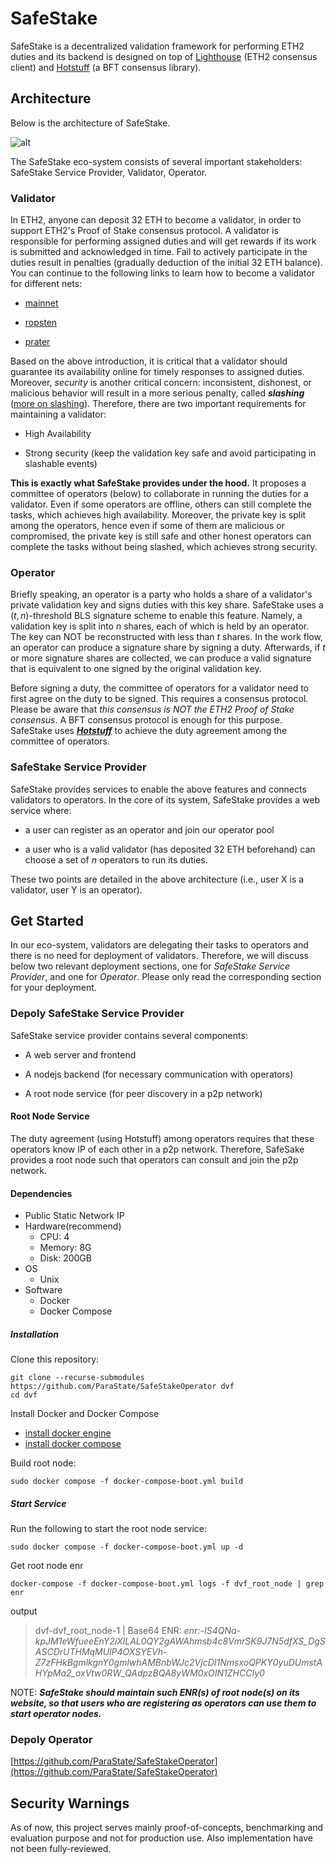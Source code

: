 # SafeStake

SafeStake is a decentralized validation framework for performing ETH2 duties and its backend is designed on top of [Lighthouse](https://github.com/sigp/lighthouse) (ETH2 consensus client) and [Hotstuff](https://github.com/asonnino/hotstuff) (a BFT consensus library).

## Architecture

Below is the architecture of SafeStake.

![alt](https://github.com/ParaState/SafeStake/blob/main/architecture.png?raw=true)

The SafeStake eco-system consists of several important stakeholders: SafeStake Service Provider, Validator, Operator.

### Validator

In ETH2, anyone can deposit 32 ETH to become a validator, in order to support ETH2's Proof of Stake consensus protocol. A validator is responsible for performing assigned duties and will get rewards if its work is submitted and acknowledged in time. Fail to actively participate in the duties result in penalties (gradually deduction of the initial 32 ETH balance). You can continue to the following links to learn how to become a validator for different nets:

- [mainnet](https://launchpad.ethereum.org/en/overview)

- [ropsten](https://ropsten.launchpad.ethereum.org/en/overview)

- [prater](https://prater.launchpad.ethereum.org/en/overview)

Based on the above introduction, it is critical that a validator should guarantee its availability online for timely responses to assigned duties. Moreover, *security* is another critical concern: inconsistent, dishonest, or malicious behavior will result in a more serious penalty, called ***slashing*** ([more on slashing](https://launchpad.ethereum.org/en/faq)). Therefore, there are two important requirements for maintaining a validator:

- High Availability

- Strong security (keep the validation key safe and avoid participating in slashable events)

**This is exactly what SafeStake provides under the hood.** It proposes a committee of operators (below) to collaborate in running the duties for a validator. Even if some operators are offline, others can still complete the tasks, which achieves high availability. Moreover, the private key is split among the operators, hence even if some of them are malicious or compromised, the private key is still safe and other honest operators can complete the tasks without being slashed, which achieves strong security.

### Operator

Briefly speaking, an operator is a party who holds a share of a validator's private validation key and signs duties with this key share. SafeStake uses a $(t,n)$-threshold BLS signature scheme to enable this feature. Namely, a validation key is split into $n$ shares, each of which is held by an operator. The key can NOT be reconstructed with less than $t$ shares. In the work flow, an operator can produce a signature share by signing a duty. Afterwards, if $t$ or more signature shares are collected, we can produce a valid signature that is equivalent to one signed by the original validation key. 

Before signing a duty, the committee of operators for a validator need to first agree on the duty to be signed. This requires a consensus protocol. Please be aware that *this consensus is NOT the ETH2 Proof of Stake consensus*. A BFT consensus protocol is enough for this purpose. SafeStake uses [***Hotstuff***](https://github.com/asonnino/hotstuff) to achieve the duty agreement among the committee of operators.

### SafeStake Service Provider

SafeStake provides services to enable the above features and connects validators to operators. In the core of its system, SafeStake provides a web service where:

- a user can register as an operator and join our operator pool

- a user who is a valid validator (has deposited 32 ETH beforehand) can choose a set of $n$ operators to run its duties.

These two points are detailed in the above architecture (i.e., user X is a validator, user Y is an operator).

## Get Started

In our eco-system, validators are delegating their tasks to operators and there is no need for deployment of validators. Therefore, we will discuss below two relevant deployment sections, one for *SafeStake Service Provider*, and one for *Operator*. Please only read the corresponding section for your deployment.

### Depoly SafeStake Service Provider

SafeStake service provider contains several components:

- A web server and frontend

- A nodejs backend (for necessary communication with operators)

- A root node service (for peer discovery in a p2p network)

#### Root Node Service

The duty agreement (using Hotstuff) among operators requires that these operators know IP of each other in a p2p network. Therefore, SafeSake provides a root node such that operators can consult and join the p2p network.

#### Dependencies
 * Public Static Network IP 
 * Hardware(recommend)
   * CPU: 4
   * Memory: 8G
   * Disk: 200GB
 * OS
   * Unix
 * Software
   * Docker
   * Docker Compose 


##### Installation

Clone this repository:

```shell
git clone --recurse-submodules https://github.com/ParaState/SafeStakeOperator dvf
cd dvf
```

Install Docker and Docker Compose

* [install docker engine](https://docs.docker.com/engine/install/)
* [install docker compose](https://docs.docker.com/compose/install/)

Build root node:

```shell
sudo docker compose -f docker-compose-boot.yml build
```

##### Start Service

Run the following to start the root node service:

```shell
sudo docker compose -f docker-compose-boot.yml up -d
```
Get root node enr

```
docker-compose -f docker-compose-boot.yml logs -f dvf_root_node | grep enr
```
output
> dvf-dvf_root_node-1  | Base64 ENR: *enr:-IS4QNa-kpJM1eWfueeEnY2iXlLAL0QY2gAWAhmsb4c8VmrSK9J7N5dfXS_DgSASCDrUTHMqMUlP4OXSYEVh-Z7zFHkBgmlkgnY0gmlwhAMBnbWJc2VjcDI1NmsxoQPKY0yuDUmstAHYpMa2_oxVtw0RW_QAdpzBQA8yWM0xOIN1ZHCCIy0*

NOTE: ***SafeStake should maintain such ENR(s) of root node(s) on its website, so that users who are registering as operators can use them to start operator nodes.***


### Depoly Operator
[https://github.com/ParaState/SafeStakeOperator](https://github.com/ParaState/SafeStakeOperator)

## Security Warnings

As of now, this project serves mainly proof-of-concepts, benchmarking and evaluation purpose and not for production use. Also implementation have not been fully-reviewed.

